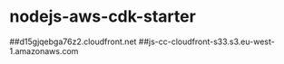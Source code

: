 # nodejs-aws-cdk-starter
##d15gjqebga76z2.cloudfront.net	
##js-cc-cloudfront-s33.s3.eu-west-1.amazonaws.com
